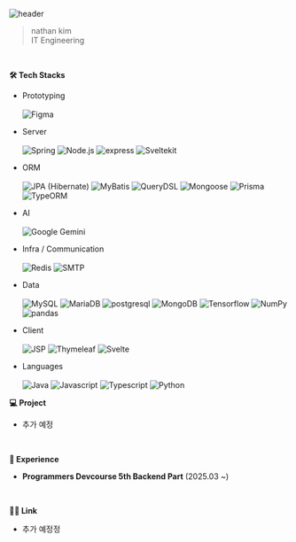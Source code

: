 ![header](https://capsule-render.vercel.app/api?type=waving&color=auto&height=300&section=header&text=welcome!!&fontSize=90) 

> nathan kim <br> IT Engineering
<br>

**🛠️ Tech Stacks**
- Prototyping  
  <br>
  ![Figma](https://img.shields.io/badge/Figma-F24E1E?style=plastic&logo=Figma&logoColor=white)

- Server  
  <br>
  ![Spring](https://img.shields.io/badge/Spring-6DB33F?style=plastic&logo=Spring&logoColor=white)
  ![Node.js](https://img.shields.io/badge/Node.js-339933?style=plastic&logo=Node.js&logoColor=white)
  ![express](https://img.shields.io/badge/express-%23000000?style=plastic&logo=express&logoColor=white)
  ![Sveltekit](https://img.shields.io/badge/SvelteKit-FF3E00?style=plastic&logo=Svelte&logoColor=white)

- ORM  
  <br>
  ![JPA (Hibernate)](https://img.shields.io/badge/JPA--Hibernate-59666C?style=plastic&logo=hibernate&logoColor=white)
  ![MyBatis](https://img.shields.io/badge/MyBatis-005B9F?style=plastic)
  ![QueryDSL](https://img.shields.io/badge/QueryDSL-6C33B9?style=plastic&logo=openjdk&logoColor=white)
  ![Mongoose](https://img.shields.io/badge/Mongoose-F04D35?style=plastic&logo=Mongoose&logoColor=white)
  ![Prisma](https://img.shields.io/badge/Prisma-2D3748?style=plastic&logo=Prisma&logoColor=white)
  ![TypeORM](https://img.shields.io/badge/TypeORM-FE0803?style=plastic&logo=TypeORM&logoColor=white)

- AI  
  <br>
  ![Google Gemini](https://img.shields.io/badge/Google%20Gemini-4285F4?style=plastic&logo=Google&logoColor=white)

- Infra / Communication  
  <br>
  ![Redis](https://img.shields.io/badge/Redis-DC382D?style=plastic&logo=Redis&logoColor=white)
  ![SMTP](https://img.shields.io/badge/SMTP-FFA500?style=plastic&logo=gmail&logoColor=white)

- Data  
  <br>
  ![MySQL](https://img.shields.io/badge/MySQL-4479A1?style=plastic&logo=MySQL&logoColor=white)
  ![MariaDB](https://img.shields.io/badge/MariaDB-003545?style=plastic&logo=MariaDB&logoColor=white)
  ![postgresql](https://img.shields.io/badge/postgresql-4169E1?style=plastic&logo=postgresql&logoColor=white)
  ![MongoDB](https://img.shields.io/badge/MongoDB-47A248?style=plastic&logo=MongoDB&logoColor=white)
  ![Tensorflow](https://img.shields.io/badge/Tensorflow-FF6F00?style=plastic&logo=Tensorflow&logoColor=white)
  ![NumPy](https://img.shields.io/badge/numpy-%23013243?style=plastic&logo=numpy&logoColor=white)
  ![pandas](https://img.shields.io/badge/pandas-%23150458?style=plastic&logo=pandas&logoColor=white)

- Client  
  <br>
  ![JSP](https://img.shields.io/badge/JSP-0074A6?style=plastic&logo=openjdk&logoColor=white)
  ![Thymeleaf](https://img.shields.io/badge/Thymeleaf-005F0F?style=plastic&logo=Thymeleaf&logoColor=white)
  ![Svelte](https://img.shields.io/badge/Svelte-FF3E00?style=plastic&logo=Svelte&logoColor=white)
  
- Languages  
  <br>
  ![Java](https://img.shields.io/badge/Java-007396?style=plastic&logo=OpenJDK&logoColor=white)
  ![Javascript](https://img.shields.io/badge/javsscript-F7DF1E?style=plastic&logo=javascript&logoColor=white)
  ![Typescript](https://img.shields.io/badge/typescript-3178C6?style=plastic&logo=typescript&logoColor=white)
  ![Python](https://img.shields.io/badge/Python-3776AB?style=plastic&logo=Python&logoColor=white)
  <br>
  
**💻 Project**
- 추가 예정 
<br>

**🧩 Experience**
- **Programmers Devcourse 5th Backend Part** (2025.03 ~)
<br>

**🧑‍💻 Link**
- 추가 예정정

